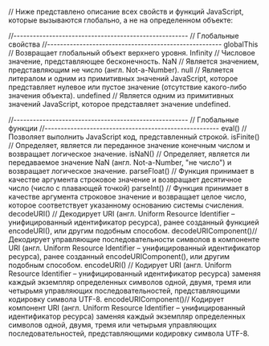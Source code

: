 // Ниже представлено описание всех свойств и функций JavaScript, которые вызываются глобально, а не на определенном
объекте:

//------------------------------------------------------ // Глобальные свойства
//------------------------------------------------------ globalThis // Возвращает глобальный объект верхнего уровня.
Infinity // Числовое значение, представляющее бесконечность. NaN // Является значением, представляющим не число (англ.
Not-a-Number). null // Является литералом и одним из примитивных значений JavaScript, которое представляет нулевое или
пустое значение (отсутствие какого-либо значения объекта). undefined // Является одним из примитивных значений
JavaScript, которое представляет значение undefined.

//------------------------------------------------------ // Глобальные функции
//------------------------------------------------------ eval()                // Позволяет выполнить JavaScript код,
представленный строкой. isFinite()            // Определяет, является ли переданное значение конечным числом и
возвращает логическое значение. isNaN()             // Определяет, является ли передаваемое значение NaN (англ.
Not-a-Number, "не число") и возвращает логическое значение. parseFloat()        // Функция принимает в качестве
аргумента строковое значение и возвращает десятичное число (число с плавающей точкой)
parseInt()            // Функция принимает в качестве аргумента строковое значение и возвращает целое число, которое
соответствует указанному основанию системы счисления. decodeURI()         // Декодирует URI (англ. Uniform Resource
Identifier – унифицированный идентификатор ресурса), ранее созданный функцией encodeURI(), или другим подобным способом.
decodeURIComponent()// Декодирует управляющие последовательности символов в компоненте URI (англ. Uniform Resource
Identifier – унифицированный идентификатор ресурса), ранее созданный encodeURIComponent(), или другим подобным способом.
encodeURI()         // Кодирует URI (англ. Uniform Resource Identifier – унифицированный идентификатор ресурса) заменяя
каждый экземпляр определенных символов одной, двумя, тремя или четырьмя управляющих последовательностей, представляющими
кодировку символа UTF-8. encodeURIComponent()// Кодирует компонент URI (англ. Uniform Resource Identifier –
унифицированный идентификатор ресурса) заменяя каждый экземпляр определенных символов одной, двумя, тремя или четырьмя
управляющих последовательностей, представляющими кодировку символа UTF-8.